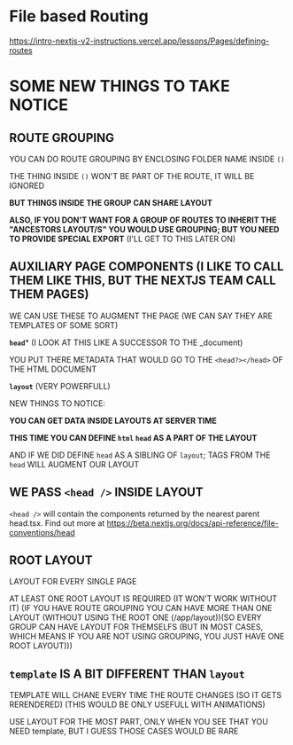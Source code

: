 # File based Routing

<https://intro-nextjs-v2-instructions.vercel.app/lessons/Pages/defining-routes>

# SOME NEW THINGS TO TAKE NOTICE

## ROUTE GROUPING

YOU CAN DO ROUTE GROUPING BY ENCLOSING FOLDER NAME INSIDE `()`

THE THING INSIDE `()` WON'T BE PART OF THE ROUTE, IT WILL BE IGNORED

**BUT THINGS INSIDE THE GROUP CAN SHARE LAYOUT**

**ALSO, IF YOU DON'T WANT FOR A GROUP OF ROUTES TO INHERIT THE "ANCESTORS LAYOUT/S" YOU WOULD USE GROUPING; BUT YOU NEED TO PROVIDE SPECIAL EXPORT** (I'LL GET TO THIS LATER ON)

## AUXILIARY PAGE COMPONENTS (I LIKE TO CALL THEM LIKE THIS, BUT THE NEXTJS TEAM CALL THEM PAGES)

WE CAN USE THESE TO AUGMENT THE PAGE (WE CAN SAY THEY ARE TEMPLATES OF SOME SORT)

**`head`*** (I LOOK AT THIS LIKE A SUCCESSOR TO THE _document)

YOU PUT THERE METADATA THAT WOULD GO TO THE `<head?></head>` OF THE HTML DOCUMENT

**`layout`** (VERY POWERFULL)

NEW THINGS TO NOTICE:

**YOU CAN GET DATA INSIDE LAYOUTS AT SERVER TIME**

**THIS TIME YOU CAN DEFINE `html` `head` AS A PART OF THE LAYOUT**

AND IF WE DID DEFINE `head` AS A SIBLING OF `layout`; TAGS FROM THE `head` WILL AUGMENT OUR LAYOUT

## WE PASS `<head />` INSIDE LAYOUT

`<head />` will contain the components returned by the nearest parent
head.tsx. Find out more at https://beta.nextjs.org/docs/api-reference/file-conventions/head

## ROOT LAYOUT

LAYOUT FOR EVERY SINGLE PAGE

AT LEAST ONE ROOT LAYOUT IS REQUIRED (IT WON'T WORK WITHOUT IT) (IF YOU HAVE ROUTE GROUPING YOU CAN HAVE MORE THAN ONE LAYOUT (WITHOUT USING THE ROOT ONE (/app/layout))(SO EVERY GROUP CAN HAVE LAYOUT FOR THEMSELFS (BUT IN MOST CASES, WHICH MEANS IF YOU ARE NOT USING GROUPING, YOU JUST HAVE ONE ROOT LAYOUT)))

## `template` IS A BIT DIFFERENT THAN `layout`

TEMPLATE WILL CHANE EVERY TIME THE ROUTE CHANGES (SO IT GETS RERENDERED) (THIS WOULD BE ONLY USEFULL WITH ANIMATIONS)

USE LAYOUT FOR THE MOST PART, ONLY WHEN YOU SEE THAT YOU NEED template, BUT I GUESS THOSE CASES WOULD BE RARE
